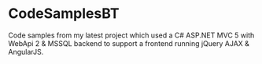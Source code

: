 # CodeSamplesBT

Code samples from my latest project which used a C# ASP.NET MVC 5 with WebApi 2 & MSSQL backend to support a frontend running jQuery AJAX & AngularJS.





